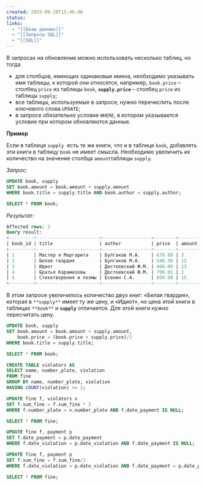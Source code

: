 ```yaml
---
created: 2025-09-28T15:46:00
status:
links:
  - "[[Базы данных]]"
  - "[[Запросы SQL]]"
  - "[[SQL]]"
---
```

В запросах на обновление можно использовать несколько таблиц, но тогда

- для столбцов, имеющих одинаковые имена, необходимо указывать имя таблицы, к которой они относятся, например, `book.price` – столбец `price` из таблицы `book`, **`supply.price`** – столбец `price` из таблицы `supply`;
- все таблицы, используемые в запросе, нужно перечислить после ключевого слова `UPDATE`;
- в запросе обязательно условие `WHERE`, в котором указывается условие при котором обновляются данные.

**Пример**

Если в таблице `supply`  есть те же книги, что и в таблице `book`, добавлять эти книги в таблицу `book` не имеет смысла. Необходимо увеличить их количество на значение столбца `amount`таблицы `supply`.

_Запрос:_

```sql
UPDATE book, supply 
SET book.amount = book.amount + supply.amount
WHERE book.title = supply.title AND book.author = supply.author;

SELECT * FROM book;
```

_Результат:_

```sql
Affected rows: 2
Query result:
+---------+-----------------------+------------------+--------+--------+
| book_id | title                 | author           | price  | amount |
+---------+-----------------------+------------------+--------+--------+
| 1       | Мастер и Маргарита    | Булгаков М.А.    | 670.99 | 3      |
| 2       | Белая гвардия         | Булгаков М.А.    | 540.50 | 12     |
| 3       | Идиот                 | Достоевский Ф.М. | 460.00 | 13     |
| 4       | Братья Карамазовы     | Достоевский Ф.М. | 799.01 | 2      |
| 5       | Стихотворения и поэмы | Есенин С.А.      | 650.00 | 15     |
+---------+-----------------------+------------------+--------+--------+
```

В этом запросе увеличилось количество двух книг: «Белая гвардия», которая в `**supply**` имеет ту же цену, и «Идиот», но цена этой книги в таблицах `**book**` и **`supply`** отличается. Для этой книги нужно пересчитать цену.

```sql
UPDATE book, supply
SET book.amount = book.amount + supply.amount,
    book.price = (book.price + supply.price)/2
WHERE book.title = supply.title;

SELECT * FROM book;
```

```sql
CREATE TABLE violators AS
SELECT name, number_plate, violation
FROM fine
GROUP BY name, number_plate, violation
HAVING COUNT(violation) >= 2;

UPDATE fine f, violators v
SET f.sum_fine = f.sum_fine * 2
WHERE f.number_plate = v.number_plate AND f.date_payment IS NULL;

SELECT * FROM fine;
```

```sql
UPDATE fine f, payment p
SET f.date_payment = p.date_payment
WHERE f.date_violation = p.date_violation AND f.date_payment IS NULL;

UPDATE fine f, payment p
SET f.sum_fine = f.sum_fine/2
WHERE f.date_violation = p.date_violation AND f.date_payment = p.date_payment AND DATEDIFF(f.date_payment, f.date_violation) <= 20;

SELECT * FROM fine;
```




























